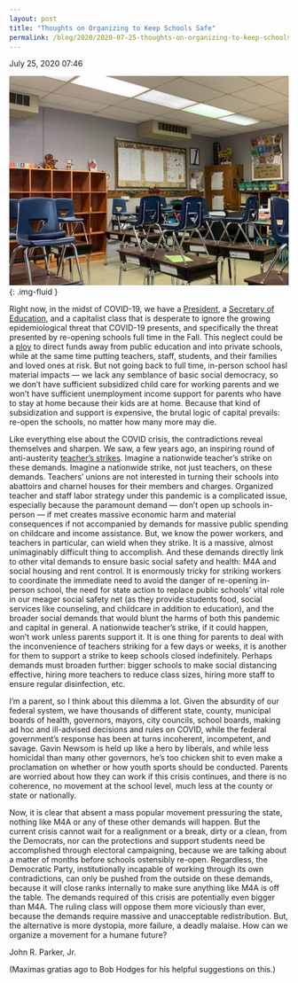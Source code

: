 ```yaml
---
layout: post
title: "Thoughts on Organizing to Keep Schools Safe"
permalink: /blog/2020/2020-07-25-thoughts-on-organizing-to-keep-schools-safe/
---
```

July 25, 2020 07:46

![](/assets/images/rails_active_storage_blobs_eyJfcmFpbHMiOnsibWVzc2FnZSI6IkJBaHBFdz09IiwiZXhwIjpudWxsLCJwdXIiOiJibG9iX2lkIn19--7a08e8d738e211250c0a05101dbf6c3e915f42a8_1_zaOlhx8bN4asJQLdVi8p8Q.jpeg){: .img-fluid }

Right now, in the midst of COVID-19, we have a [President](https://abcnews.go.com/Politics/trump-insists-schools-open-fall-local-authorities-hold/story?id=71648610), a [Secretary of Education](https://www.politico.com/news/2020/07/07/white-house-cdc-pediatricians-reopening-schools-350655), and a capitalist class that is desperate to ignore the growing epidemiological threat that COVID-19 presents, and specifically the threat presented by re-opening schools full time in the Fall. This neglect could be a [ploy](https://www.nytimes.com/2020/05/27/us/politics/betsy-devos-coronavirus-private-schools.html) to direct funds away from public education and into private schools, while at the same time putting teachers, staff, students, and their families and loved ones at risk. But not going back to full time, in-person school hasl material impacts — we lack any semblance of basic social democracy, so we don’t have sufficient subsidized child care for working parents and we won’t have sufficient unemployment income support for parents who have to stay at home because their kids are at home. Because that kind of subsidization and support is expensive, the brutal logic of capital prevails: re-open the schools, no matter how many more may die.

Like everything else about the COVID crisis, the contradictions reveal themselves and sharpen. We saw, a few years ago, an inspiring round of anti-austerity [teacher’s strikes](https://www.jacobinmag.com/2019/06/strike-back-review-joe-burns-teacher-strikes). Imagine a nationwide teacher’s strike on these demands. Imagine a nationwide strike, not just teachers, on these demands. Teachers’ unions are not interested in turning their schools into abattoirs and charnel houses for their members and charges. Organized teacher and staff labor strategy under this pandemic is a complicated issue, especially because the paramount demand — don’t open up schools in-person — if met creates massive economic harm and material consequences if not accompanied by demands for massive public spending on childcare and income assistance. But, we know the power workers, and teachers in particular, can wield when they strike. It is a massive, almost unimaginably difficult thing to accomplish. And these demands directly link to other vital demands to ensure basic social safety and health: M4A and social housing and rent control. It is enormously tricky for striking workers to coordinate the immediate need to avoid the danger of re-opening in-person school, the need for state action to replace public schools’ vital role in our meager social safety net (as they provide students food, social services like counseling, and childcare in addition to education), and the broader social demands that would blunt the harms of both this pandemic and capital in general. A nationwide teacher’s strike, if it could happen, won’t work unless parents support it. It is one thing for parents to deal with the inconvenience of teachers striking for a few days or weeks, it is another for them to support a strike to keep schools closed indefinitely. Perhaps demands must broaden further: bigger schools to make social distancing effective, hiring more teachers to reduce class sizes, hiring more staff to ensure regular disinfection, etc.

I’m a parent, so I think about this dilemma a lot. Given the absurdity of our federal system, we have thousands of different state, county, municipal boards of health, governors, mayors, city councils, school boards, making ad hoc and ill-advised decisions and rules on COVID, while the federal government’s response has been at turns incoherent, incompetent, and savage. Gavin Newsom is held up like a hero by liberals, and while less homicidal than many other governors, he’s too chicken shit to even make a proclamation on whether or how youth sports should be conducted. Parents are worried about how they can work if this crisis continues, and there is no coherence, no movement at the school level, much less at the county or state or nationally.

Now, it is clear that absent a mass popular movement pressuring the state, nothing like M4A or any of these other demands will happen. But the current crisis cannot wait for a realignment or a break, dirty or a clean, from the Democrats, nor can the protections and support students need be accomplished through electoral campaigning, because we are talking about a matter of months before schools ostensibly re-open. Regardless, the Democratic Party, institutionally incapable of working through its own contradictions, can only be pushed from the outside on these demands, because it will close ranks internally to make sure anything like M4A is off the table. The demands required of this crisis are potentially even bigger than M4A. The ruling class will oppose them more viciously than ever, because the demands require massive and unacceptable redistribution. But, the alternative is more dystopia, more failure, a deadly malaise. How can we organize a movement for a humane future?

John R. Parker, Jr.

(Maximas gratias ago to Bob Hodges for his helpful suggestions on this.)
